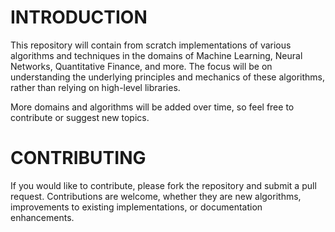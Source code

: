 # INTRODUCTION

This repository will contain from scratch implementations of various algorithms and techniques in the domains of Machine Learning, Neural Networks, Quantitative Finance, and more. The focus will be on understanding the underlying principles and mechanics of these algorithms, rather than relying on high-level libraries.

More domains and algorithms will be added over time, so feel free to contribute or suggest new topics.

# CONTRIBUTING
If you would like to contribute, please fork the repository and submit a pull request. Contributions are welcome, whether they are new algorithms, improvements to existing implementations, or documentation enhancements.